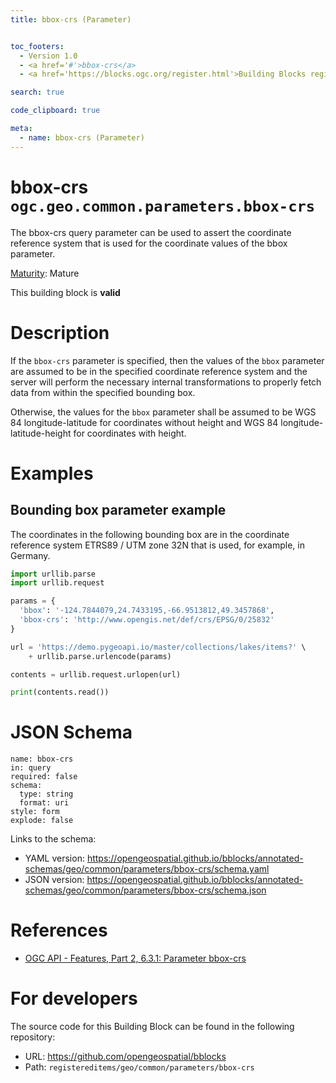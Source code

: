 ```yaml
---
title: bbox-crs (Parameter)


toc_footers:
  - Version 1.0
  - <a href='#'>bbox-crs</a>
  - <a href='https://blocks.ogc.org/register.html'>Building Blocks register</a>

search: true

code_clipboard: true

meta:
  - name: bbox-crs (Parameter)
---
```



# bbox-crs `ogc.geo.common.parameters.bbox-crs`

The bbox-crs query parameter can be used to assert the coordinate reference system that is used for the coordinate values of the bbox parameter.

[Maturity](https://github.com/cportele/ogcapi-building-blocks#building-block-maturity): Mature

<aside class="success">
This building block is <strong>valid</strong>
</aside>

# Description

If the `bbox-crs` parameter is specified, then the values of the `bbox` parameter are assumed to be in the specified
coordinate reference system and the server will perform the necessary internal transformations to properly fetch data
from within the specified bounding box.

Otherwise, the values for the `bbox` parameter shall be assumed to be WGS 84 longitude-latitude for coordinates
without height and WGS 84 longitude-latitude-height for coordinates with height.
# Examples

## Bounding box parameter example

The coordinates in the following bounding box are in the coordinate reference system ETRS89 / UTM zone 32N that is used, for example, in Germany.


```python
import urllib.parse
import urllib.request

params = {
  'bbox': '-124.7844079,24.7433195,-66.9513812,49.3457868',
  'bbox-crs': 'http://www.opengis.net/def/crs/EPSG/0/25832'
}

url = 'https://demo.pygeoapi.io/master/collections/lakes/items?' \
    + urllib.parse.urlencode(params)

contents = urllib.request.urlopen(url)

print(contents.read())

```


# JSON Schema

```yaml--schema
name: bbox-crs
in: query
required: false
schema:
  type: string
  format: uri
style: form
explode: false

```

Links to the schema:

* YAML version: <a href="https://opengeospatial.github.io/bblocks/annotated-schemas/geo/common/parameters/bbox-crs/schema.yaml" target="_blank">https://opengeospatial.github.io/bblocks/annotated-schemas/geo/common/parameters/bbox-crs/schema.yaml</a>
* JSON version: <a href="https://opengeospatial.github.io/bblocks/annotated-schemas/geo/common/parameters/bbox-crs/schema.json" target="_blank">https://opengeospatial.github.io/bblocks/annotated-schemas/geo/common/parameters/bbox-crs/schema.json</a>

# References

* [OGC API - Features, Part 2, 6.3.1: Parameter bbox-crs](http://www.opengis.net/doc/IS/ogcapi-features-2/1.0#_parameter_bbox_crs)

# For developers

The source code for this Building Block can be found in the following repository:

* URL: <a href="https://github.com/opengeospatial/bblocks" target="_blank">https://github.com/opengeospatial/bblocks</a>
* Path: `registereditems/geo/common/parameters/bbox-crs`

